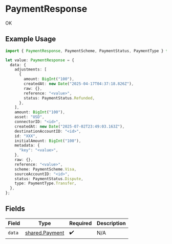 # PaymentResponse

OK

## Example Usage

```typescript
import { PaymentResponse, PaymentScheme, PaymentStatus, PaymentType } from "@formance/formance-sdk/sdk/models/shared";

let value: PaymentResponse = {
  data: {
    adjustments: [
      {
        amount: BigInt("100"),
        createdAt: new Date("2025-04-17T04:37:18.826Z"),
        raw: {},
        reference: "<value>",
        status: PaymentStatus.Refunded,
      },
    ],
    amount: BigInt("100"),
    asset: "USD",
    connectorID: "<id>",
    createdAt: new Date("2025-07-02T23:49:03.163Z"),
    destinationAccountID: "<id>",
    id: "XXX",
    initialAmount: BigInt("100"),
    metadata: {
      "key": "<value>",
    },
    raw: {},
    reference: "<value>",
    scheme: PaymentScheme.Visa,
    sourceAccountID: "<id>",
    status: PaymentStatus.Dispute,
    type: PaymentType.Transfer,
  },
};
```

## Fields

| Field                                                   | Type                                                    | Required                                                | Description                                             |
| ------------------------------------------------------- | ------------------------------------------------------- | ------------------------------------------------------- | ------------------------------------------------------- |
| `data`                                                  | [shared.Payment](../../../sdk/models/shared/payment.md) | :heavy_check_mark:                                      | N/A                                                     |